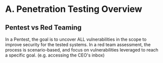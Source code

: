 # A. Penetration Testing Overview
## Pentest vs Red Teaming
In a Pentest, the goal is to uncover ALL vulnerabilities in the scope to improve security for the tested systems.
In a red team assessment, the process is scenario-based, and focus on vulnerabilities leveraged to reach a specific goal. (e.g. accessing the CEO's inbox)